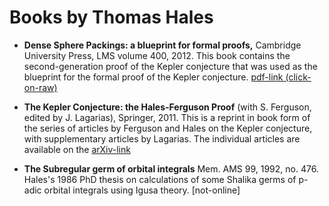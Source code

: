 # Books by Thomas Hales

+ **Dense Sphere Packings: a blueprint for formal proofs,** Cambridge
  University Press, LMS volume 400, 2012.  This book contains the
  second-generation proof of the Kepler conjecture that was used as
  the blueprint for the formal proof of the Kepler conjecture.
  [pdf-link (click-on-raw)](https://github.com/flyspeck/flyspeck/blob/master/downloads/DenseSpherePackings.pdf)

+ **The Kepler Conjecture: the Hales-Ferguson Proof** (with
  S. Ferguson, edited by J. Lagarias), Springer, 2011.  This is a
  reprint in book form of the series of articles by Ferguson and Hales
  on the Kepler conjecture, with supplementary articles by Lagarias.
   The individual articles are available on the [arXiv-link](http://arxiv.org/find/grp_math/1/AND+OR+ti:+Kepler+ti:+Sphere+au:+Hales_T/0/1/0/1998,1999,2000,2001,2002/0/1)

+ **The Subregular germ of orbital integrals** Mem. AMS 99, 1992,
no. 476.  Hales's 1986 PhD thesis on calculations of some Shalika
germs of p-adic orbital integrals using Igusa theory. [not-online]

